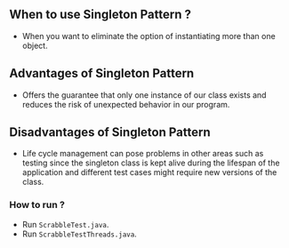 ## When to use Singleton Pattern ?

- When you want to eliminate the option of instantiating more than one object.

## Advantages of Singleton Pattern

- Offers the guarantee that only one instance of our class exists and reduces the risk of unexpected behavior in our program.

## Disadvantages of Singleton Pattern

- Life cycle management can pose problems in other areas such as testing since the singleton class is kept alive during the lifespan of the application and different test cases might require new versions of the class.

### How to run ?

- Run `ScrabbleTest.java`.
- Run `ScrabbleTestThreads.java`.
